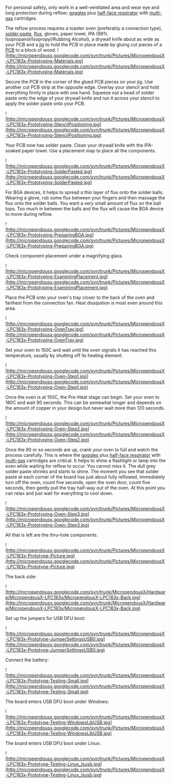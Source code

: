 For personal safety, only work in a well-ventilated area and wear eye and lung protection during reflow; [goggles](http://www.uline.com/BL_8966/Stealth-Goggles) plus [half-face respirator](http://www.uline.com/Product/Detail/H-3394/Dust-Masks-Respirators/3M-7503-Half-Face-Respirator-Large) with [multi-gas](http://www.uline.com/Product/Detail/S-12527/Dust-Masks-Respirators/3M-6006-Multiple-Toxic-Gases-Cartridge) cartridges.

The reflow process requires a toaster oven (preferably a convection type), [solder paste](http://www.digikey.com/product-detail/en/SMD291SNL/SMD291SNL-ND/), [flux](http://www.digikey.com/product-detail/en/SMD291NL/SMD291NL-ND), gloves, paper towel, IPA (99% Isopropanol/Isopropyl/Rubbing Alcohol), a drywall knife about as wide as your PCB and a [jig](http://en.wikipedia.org/wiki/Jig_(tool)) to hold the PCB in place made by gluing cut pieces of a [PCB](http://www.digikey.com/product-detail/en/PC55/PC55-ND) to a block of wood.
![http://micropendousx.googlecode.com/svn/trunk/Pictures/MicropendousX-LPC183x-Prototyping-Materials.jpg](http://micropendousx.googlecode.com/svn/trunk/Pictures/MicropendousX-LPC183x-Prototyping-Materials.jpg)

Secure the PCB in the corner of the glued PCB pieces on your jig.  Use another cut PCB strip at the opposite edge.  Overlay your stencil and hold everything firmly in place with one hand.  Squeeze out a bead of solder paste onto the edge of your drywall knife and run it across your stencil to apply the solder paste onto your PCB.

![http://micropendousx.googlecode.com/svn/trunk/Pictures/MicropendousX-LPC183x-Prototyping-StencilPositioning.jpg](http://micropendousx.googlecode.com/svn/trunk/Pictures/MicropendousX-LPC183x-Prototyping-StencilPositioning.jpg)

Your PCB now has solder paste.  Clean your drywall knife with the IPA-soaked paper towel.  Use a placement map to place all the components.

![http://micropendousx.googlecode.com/svn/trunk/Pictures/MicropendousX-LPC183x-Prototyping-SolderPasted.jpg](http://micropendousx.googlecode.com/svn/trunk/Pictures/MicropendousX-LPC183x-Prototyping-SolderPasted.jpg)

For BGA devices, it helps to spread a thin layer of flux onto the solder balls.  Wearing a glove, rub some flux between your fingers and then massage the flux onto the solder balls.  You want a very small amount of flux on the ball tops.  Too much in between the balls and the flux will cause the BGA device to move during reflow.

![http://micropendousx.googlecode.com/svn/trunk/Pictures/MicropendousX-LPC183x-Prototyping-PreparingBGA.jpg](http://micropendousx.googlecode.com/svn/trunk/Pictures/MicropendousX-LPC183x-Prototyping-PreparingBGA.jpg)

Check component placement under a magnifying glass.

![http://micropendousx.googlecode.com/svn/trunk/Pictures/MicropendousX-LPC183x-Prototyping-ExaminingPlacement.jpg](http://micropendousx.googlecode.com/svn/trunk/Pictures/MicropendousX-LPC183x-Prototyping-ExaminingPlacement.jpg)

Place the PCB onto your oven's tray closer to the back of the oven and farthest from the convection fan.  Heat dissipation is most even around this area.

![http://micropendousx.googlecode.com/svn/trunk/Pictures/MicropendousX-LPC183x-Prototyping-OvenTray.jpg](http://micropendousx.googlecode.com/svn/trunk/Pictures/MicropendousX-LPC183x-Prototyping-OvenTray.jpg)

Set your oven to 150C and wait until the oven signals it has reached this temperature, usually by shutting off its heating element.

![http://micropendousx.googlecode.com/svn/trunk/Pictures/MicropendousX-LPC183x-Prototyping-Oven-Step1.jpg](http://micropendousx.googlecode.com/svn/trunk/Pictures/MicropendousX-LPC183x-Prototyping-Oven-Step1.jpg)

Once the oven is at 150C, the Pre-Heat stage can begin.  Set your oven to 180C and wait 90 seconds.  This can be somewhat longer and depends on the amount of copper in your design but never wait more than 120 seconds.

![http://micropendousx.googlecode.com/svn/trunk/Pictures/MicropendousX-LPC183x-Prototyping-Oven-Step2.jpg](http://micropendousx.googlecode.com/svn/trunk/Pictures/MicropendousX-LPC183x-Prototyping-Oven-Step2.jpg)

Once the 90 or so seconds are up, crank your oven to full and watch the process carefully.  This is where the [goggles](http://www.uline.com/BL_8966/Stealth-Goggles) plus [half-face respirator](http://www.uline.com/Product/Detail/H-3394/Dust-Masks-Respirators/3M-7503-Half-Face-Respirator-Large) with [multi-gas](http://www.uline.com/Product/Detail/S-12527/Dust-Masks-Respirators/3M-6006-Multiple-Toxic-Gases-Cartridge) cartridges are critical.  It helps to shine a flashlight or lamp into the oven while waiting for reflow to occur.  You cannot miss it.  The dull grey solder paste shrinks and starts to shine.  The moment you see that solder paste at each corner of the board has just about fully reflowed, immediately turn off the oven, count five seconds, open the oven door, count five seconds, then gently pull the tray half-way out of the oven.  At this point you can relax and just wait for everything to cool down.

![http://micropendousx.googlecode.com/svn/trunk/Pictures/MicropendousX-LPC183x-Prototyping-Oven-Step3.jpg](http://micropendousx.googlecode.com/svn/trunk/Pictures/MicropendousX-LPC183x-Prototyping-Oven-Step3.jpg)

All that is left are the thru-hole components.

![http://micropendousx.googlecode.com/svn/trunk/Pictures/MicropendousX-LPC183x-Prototype-Picture.jpg](http://micropendousx.googlecode.com/svn/trunk/Pictures/MicropendousX-LPC183x-Prototype-Picture.jpg)

The back side:

![http://micropendousx.googlecode.com/svn/trunk/MicropendousX/Hardware/MicropendousX-LPC183x/MicropendousX-LPC183x-Back.jpg](http://micropendousx.googlecode.com/svn/trunk/MicropendousX/Hardware/MicropendousX-LPC183x/MicropendousX-LPC183x-Back.jpg)

Set up the jumpers for USB DFU boot:

![http://micropendousx.googlecode.com/svn/trunk/Pictures/MicropendousX-LPC183x-Prototype-JumperSettingsUSB0.jpg](http://micropendousx.googlecode.com/svn/trunk/Pictures/MicropendousX-LPC183x-Prototype-JumperSettingsUSB0.jpg)

Connect the battery:

![http://micropendousx.googlecode.com/svn/trunk/Pictures/MicropendousX-LPC183x-Prototype-Testing-Small.jpg](http://micropendousx.googlecode.com/svn/trunk/Pictures/MicropendousX-LPC183x-Prototype-Testing-Small.jpg)

The board enters USB DFU boot under Windows:

![http://micropendousx.googlecode.com/svn/trunk/Pictures/MicropendousX-LPC183x-Prototype-Testing-WindowsLibUSB.jpg](http://micropendousx.googlecode.com/svn/trunk/Pictures/MicropendousX-LPC183x-Prototype-Testing-WindowsLibUSB.jpg)

The board enters USB DFU boot under Linux:

![http://micropendousx.googlecode.com/svn/trunk/Pictures/MicropendousX-LPC183x-Prototype-Testing-Linux_lsusb.jpg](http://micropendousx.googlecode.com/svn/trunk/Pictures/MicropendousX-LPC183x-Prototype-Testing-Linux_lsusb.jpg)